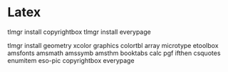 # Latex

tlmgr install copyrightbox
tlmgr install everypage

tlmgr install geometry xcolor graphics colortbl array microtype etoolbox amsfonts amsmath amssymb amsthm booktabs calc pgf ifthen csquotes enumitem eso-pic copyrightbox everypage
